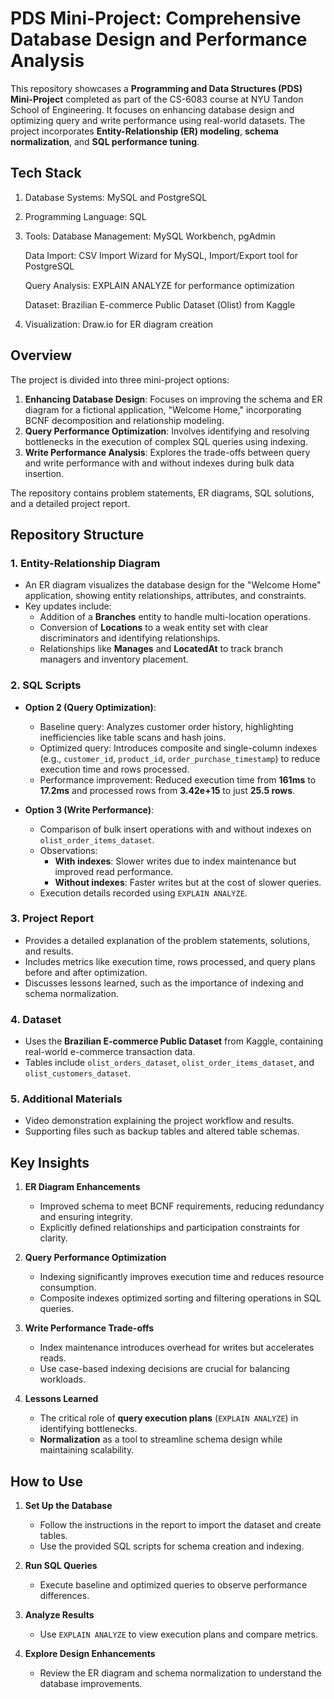 # PDS Mini-Project: Comprehensive Database Design and Performance Analysis  

This repository showcases a **Programming and Data Structures (PDS) Mini-Project** completed as part of the CS-6083 course at NYU Tandon School of Engineering. It focuses on enhancing database design and optimizing query and write performance using real-world datasets. The project incorporates **Entity-Relationship (ER) modeling**, **schema normalization**, and **SQL performance tuning**.  

## Tech Stack
1. Database Systems: MySQL and PostgreSQL 
2. Programming Language: SQL
3. Tools:
    Database Management: MySQL Workbench, pgAdmin
  
    Data Import: CSV Import Wizard for MySQL, Import/Export tool for PostgreSQL
  
    Query Analysis: EXPLAIN ANALYZE for performance optimization
  
    Dataset: Brazilian E-commerce Public Dataset (Olist) from Kaggle
4. Visualization: Draw.io for ER diagram creation


## Overview  

The project is divided into three mini-project options:  
1. **Enhancing Database Design**: Focuses on improving the schema and ER diagram for a fictional application, "Welcome Home," incorporating BCNF decomposition and relationship modeling.  
2. **Query Performance Optimization**: Involves identifying and resolving bottlenecks in the execution of complex SQL queries using indexing.  
3. **Write Performance Analysis**: Explores the trade-offs between query and write performance with and without indexes during bulk data insertion.  

The repository contains problem statements, ER diagrams, SQL solutions, and a detailed project report.  



## Repository Structure  

### 1. **Entity-Relationship Diagram**  
- An ER diagram visualizes the database design for the "Welcome Home" application, showing entity relationships, attributes, and constraints.  
- Key updates include:  
  - Addition of a **Branches** entity to handle multi-location operations.  
  - Conversion of **Locations** to a weak entity set with clear discriminators and identifying relationships.  
  - Relationships like **Manages** and **LocatedAt** to track branch managers and inventory placement.  

### 2. **SQL Scripts**  
- **Option 2 (Query Optimization)**:  
  - Baseline query: Analyzes customer order history, highlighting inefficiencies like table scans and hash joins.  
  - Optimized query: Introduces composite and single-column indexes (e.g., `customer_id`, `product_id`, `order_purchase_timestamp`) to reduce execution time and rows processed.  
  - Performance improvement: Reduced execution time from **161ms** to **17.2ms** and processed rows from **3.42e+15** to just **25.5 rows**.  

- **Option 3 (Write Performance)**:  
  - Comparison of bulk insert operations with and without indexes on `olist_order_items_dataset`.  
  - Observations:  
    - **With indexes**: Slower writes due to index maintenance but improved read performance.  
    - **Without indexes**: Faster writes but at the cost of slower queries.  
  - Execution details recorded using `EXPLAIN ANALYZE`.  

### 3. **Project Report**  
- Provides a detailed explanation of the problem statements, solutions, and results.  
- Includes metrics like execution time, rows processed, and query plans before and after optimization.  
- Discusses lessons learned, such as the importance of indexing and schema normalization.  

### 4. **Dataset**  
- Uses the **Brazilian E-commerce Public Dataset** from Kaggle, containing real-world e-commerce transaction data.  
- Tables include `olist_orders_dataset`, `olist_order_items_dataset`, and `olist_customers_dataset`.  

### 5. **Additional Materials**  
- Video demonstration explaining the project workflow and results.  
- Supporting files such as backup tables and altered table schemas.



## Key Insights  

1. **ER Diagram Enhancements**  
   - Improved schema to meet BCNF requirements, reducing redundancy and ensuring integrity.  
   - Explicitly defined relationships and participation constraints for clarity.  

2. **Query Performance Optimization**  
   - Indexing significantly improves execution time and reduces resource consumption.  
   - Composite indexes optimized sorting and filtering operations in SQL queries.  

3. **Write Performance Trade-offs**  
   - Index maintenance introduces overhead for writes but accelerates reads.  
   - Use case-based indexing decisions are crucial for balancing workloads.  

4. **Lessons Learned**  
   - The critical role of **query execution plans** (`EXPLAIN ANALYZE`) in identifying bottlenecks.  
   - **Normalization** as a tool to streamline schema design while maintaining scalability.  



## How to Use  

1. **Set Up the Database**  
   - Follow the instructions in the report to import the dataset and create tables.  
   - Use the provided SQL scripts for schema creation and indexing.  

2. **Run SQL Queries**  
   - Execute baseline and optimized queries to observe performance differences.  

3. **Analyze Results**  
   - Use `EXPLAIN ANALYZE` to view execution plans and compare metrics.  

4. **Explore Design Enhancements**  
   - Review the ER diagram and schema normalization to understand the database improvements.  


